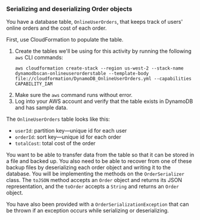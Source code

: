 ### Serializing and deserializing Order objects
 
You have a database table, `OnlineUserOrders`, that keeps track of users' online orders and the cost of each order.
 
First, use CloudFormation to populate the table.

1. Create the tables we'll be using for this activity by running the following `aws` CLI commands:
   ```none
   aws cloudformation create-stack --region us-west-2 --stack-name dynamodbscan-onlineuserorderstable --template-body file://cloudformation/DynamoDB_OnlineUserOrders.yml --capabilities CAPABILITY_IAM
   ```
1. Make sure the `aws` command runs without error.
1. Log into your AWS account and verify that the table exists in DynamoDB and has sample data.
 
The `OnlineUserOrders` table looks like this:
 
* `userId`: partition key—unique id for each user
* `orderId`: sort key—unique id for each order
* `totalCost`: total cost of the order
 
You want to be able to transfer data from the table so that it can be stored in a file and backed up. You also need to 
be able to recover from one of these backup files by deserializing each order object and writing it to the database. You
will be implementing the methods on the `OrderSerializer` class. The `toJSON` method accepts an `Order` object and 
returns its JSON representation, and the `toOrder` accepts a `String` and returns an `Order` object.

You have also been provided with a `OrderSerializationException` that can be thrown if an exception occurs while
serializing or deserializing.
